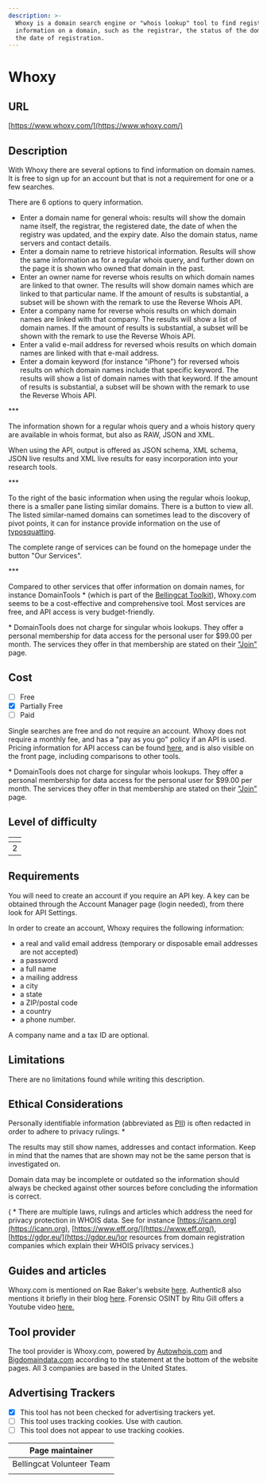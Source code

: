 ```yaml
---
description: >-
  Whoxy is a domain search engine or "whois lookup" tool to find registration
  information on a domain, such as the registrar, the status of the domain and
  the date of registration.
---
```


# Whoxy

## URL

[https://www.whoxy.com/](https://www.whoxy.com/)

## Description

With Whoxy there are several options to find information on domain names. It is free to sign up for an account but that is not a requirement for one or a few searches.

There are 6 options to query information.

* Enter a domain name for general whois: results will show the domain name itself, the registrar, the registered date, the date of when the registry was updated, and the expiry date. Also the domain status, name servers and contact details.
* Enter a domain name to retrieve historical information. Results will show the same information as for a regular whois query, and further down on the page it is shown who owned that domain in the past.
* Enter an owner name for reverse whois results on which domain names are linked to that owner. The results will show domain names which are linked to that particular name. If the amount of results is substantial, a subset will be shown with the remark to use the Reverse Whois API.
* Enter a company name for reverse whois results on which domain names are linked with that company. The results will show a list of domain names. If the amount of results is substantial, a subset will be shown with the remark to use the Reverse Whois API.
* Enter a valid e-mail address for reversed whois results on which domain names are linked with that e-mail address.&#x20;
* Enter a domain keyword (for instance "iPhone") for reversed whois results on which domain names include that specific keyword. The results will show a list of domain names with that keyword. If the amount of results is substantial, a subset will be shown with the remark to use the Reverse Whois API.

\*\*\*

The information shown for a regular whois query and a whois history query are available in whois format, but also as RAW, JSON and XML.

When using the API, output is offered as JSON schema, XML schema, JSON live results and XML live results for easy incorporation into your research tools.

\*\*\*

To the right of the basic information when using the regular whois lookup, there is a smaller pane listing similar domains. There is a button to view all. The listed similar-named domains can sometimes lead to the discovery of pivot points, it can for instance  provide information on the use of [typosquatting](https://en.wikipedia.org/wiki/Typosquatting).

The complete range of services can be found on the homepage under the button "Our Services".

\*\*\*

Compared to other services that offer information on domain names, for instance DomainTools \* (which is part of the [Bellingcat Toolkit](https://bellingcat.gitbook.io/toolkit/more/all-tools/domaintools-whois-lookup)), Whoxy.com seems to be a cost-effective and comprehensive tool. Most services are free, and API access is very budget-friendly.

\* DomainTools does not charge for singular whois lookups. They offer a personal membership for data access for the personal user for $99.00 per month. The services they offer in that membership are stated on their ["Join"](https://secure.domaintools.com/join/) page.

## Cost

* [ ] Free
* [x] Partially Free
* [ ] Paid

Single searches are free and do not require an account. Whoxy does not require a monthly fee, and has a "pay as you go" policy if an API is used. Pricing information for API access can be found [here](https://www.whoxy.com/pricing.php), and is also visible on the front page, including comparisons to other tools.

\* DomainTools does not charge for singular whois lookups. They offer a personal membership for data access for the personal user for $99.00 per month. The services they offer in that membership are stated on their ["Join"](https://secure.domaintools.com/join/) page.

## Level of difficulty

<table><thead><tr><th data-type="rating" data-max="5"></th></tr></thead><tbody><tr><td>2</td></tr></tbody></table>

## Requirements

You will need to create an account if you require an API key. A key can be obtained through the Account Manager page (login needed), from there look for API Settings.

In order to create an account, Whoxy requires the following information:

* a real and valid email address (temporary or disposable email addresses are not accepted)
* a password
* a full name
* a mailing address
* a city
* a state
* a ZIP/postal code
* a country
* a phone number.

A company name and a tax ID are optional.

## Limitations

There are no limitations found while writing this description.

## Ethical Considerations

Personally identifiable information (abbreviated as [PII](https://en.wikipedia.org/wiki/Personal\_data)) is often redacted in order to adhere to privacy rulings. \*

The results may still show names, addresses and contact information. Keep in mind that the names that are shown may not be the same person that is investigated on.

Domain data may be incomplete or outdated so the information should always be checked against other sources before concluding the information is correct.&#x20;

( \* There are multiple laws, rulings and articles which address the need for privacy protection in WHOIS data. See for instance [https://icann.org](https://icann.org), [https://www.eff.org/](https://www.eff.org/), [https://gdpr.eu/](https://gdpr.eu/)or resources from domain registration companies which explain their WHOIS privacy services.)

## Guides and articles

Whoxy.com is mentioned on Rae Baker's website [here](https://www.raebaker.net/blog/10-free-osint-tools-for-beginners-and-pros). Authentic8 also mentions it briefly in their blog [here](https://www.authentic8.com/blog/unmasking-website-ownership-using-osint). Forensic OSINT by Ritu Gill offers a Youtube video [here.](https://www.youtube.com/watch?v=EVbrdnmQawc)

## Tool provider

The tool provider is Whoxy.com, powered by [Autowhois.com](https://www.autowhois.com/) and [Bigdomaindata.com](https://www.bigdomaindata.com/) according to the statement at the bottom of the website pages. All 3 companies are based in the United States.

## Advertising Trackers

* [x] This tool has not been checked for advertising trackers yet.
* [ ] This tool uses tracking cookies. Use with caution.
* [ ] This tool does not appear to use tracking cookies.

| Page maintainer           |
| ------------------------- |
| Bellingcat Volunteer Team |
|                           |
